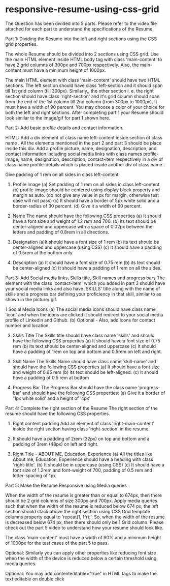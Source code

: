 ﻿# responsive-resume-using-css-grid
 The Question has been divided into 5 parts. Please refer to the video file attached for each part to understand the specifications of the Resume



Part 1: Dividing the Resume into the left and right sections using the CSS grid properties.

The whole Resume should be divided into 2 sections using CSS grid. Use the main HTML element inside HTML body tag with class 'main-content' to have 2 grid columns of 300px and 700px respectively. Also, the main- content must have a minimum height of 1000px.

The main HTML element with class 'main-content' should have two HTML sections. The left section should have class 'left-section and it should span till 1st grid column (till 300px). Similarly,, the other section i. e. the right section should have class 'right-section' and it's grid column should span from the end of the 1st column till 2nd column (from 300px to 1000px). It must have a width of 90 percent.
You may choose a color of your choice for both the left and right sections. After completing part 1 your Resume should look similar to the image/gif for part 1 shown here.




Part 2: Add basic profile details and contact information.

HTML: Add a div element of class name left-content inside section of class name . All the elements mentioned in the part 2 and part 3 should be place inside this div.
Add a profile picture, name, designation, description, and contact information including social media links with class names profile-image, name, designation, description, contact-item respectively in a div of class name profile-details which is placed inside another div of class name .


Give padding of 1 rem on all sides in class left-content

1. Profile Image
(a) Set padding of 1 rem on all sides in class left-content
(b) profile-image should be centered using display block property and margin as auto. (do not give any value in px for margin, otherwise test case will not pass)
(c) It should have a border of 5px white solid and a border-radius of 30 percent.
(d) Give it a width of 60 percent.

2. Name
The name should have the following CSS properties
(a) It should have a font size and weight of 1.2 rem and 700.
(b) its text should be center-aligned and uppercase with a space of 0.02px between the letters and padding of 0.8rem in all directions.

3. Designation
(a)It should have a font size of 1 rem
(b) its text should be center-aligned and uppercase (using CSS)
(c) It should have a padding of 0.5rem at the bottom only

4. Description
(a) It should have a font size of 0.75 rem
(b) its text should be center-aligned
(c) It should have a padding of 1 rem on all the sides.

Part 3: Add Social media links, Skills title, Skill names and progress bars
The element with the class 'contact-item' which you added in part 3 should have your social media links and also have 'SKILLS' title along with the name of skills and a progress bar defining your proficiency in that skill, similar to as shown in the picture/ gif.

1 Social Media Icons
(a) The social media icons should have class name 'icon' and when the icons are clicked it should redirect to your social media profile of Linkedin and Github.
(b) Optional - Also, add icons for contact number and location.

2. Skills Title
The Skills title should have class name 'skills' and should have the following CSS properties
(a) It should have a font size of 0.75 rem
(b) its text should be center-aligned and uppercase
(c) It should have a padding of 1rem on top and bottom and 0.5rem on left and right.

3. Skill Name
The Skills Name should have class name 'skill-name' and should have the following CSS properties
(a) It should have a font size and weight of 0.65 rem
(b) its text should be left-aligned.
(c) It should have a padding of 0.5 rem at bottom

4. Progress Bar
The Progress Bar should have the class name 'progress-bar' and should have the following CSS properties:
(a) Give it a border of '1px white solid' and a height of '4px'


Part 4: Complete the right section of the Resume
The right section of the resume should have the following CSS properties.

1. Right content padding
Add an element of class 'right-main-content' inside the right section having class 'right-section' in the resume.

1. It should have a padding of 2rem (32px) on top and bottom and a padding of 3rem (48px) on left and right.

2. Right Title - ABOUT ME, Education, Experience
(a) All the titles like About me, Education, Experience should have a heading with class 'right-title'.
(b) It should be in uppercase (using CSS)
(c) It should have a font size of 1.2rem and font-weight of 700, padding of 0.5 rem and letter-spacing of 1px



Part 5: Make the Resume Responsive using Media queries


When the width of the resume is greater than or equal to 674px, then there should be 2 grid columns of size 300px and 700px.
Apply media queries such that when the width of the resume is reduced below 674 px, the left section should stack above the right section using CSS Grid template columns property equal to 'repeat(1, 1fr);'. So, when the width of the resume is decreased below 674 px, then there should only be 1 Grid column. Please check out the part 5 video to understand how your resume should look like.

The class 'main-content' must have a width of 90% and a minimum height of 1000px for the test cases of the part 5 to pass.


Optional: Similarly you can apply other properties like reducing font size when the width of the device is reduced below a certain threshold using media queries.

Optional: You may add contenteditable="true" in HTML tags to make the text editable on double click
